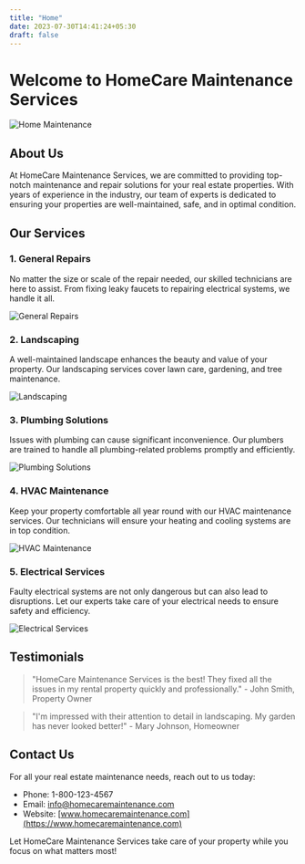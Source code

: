 ```yaml
---
title: "Home"
date: 2023-07-30T14:41:24+05:30
draft: false
---
```


# Welcome to HomeCare Maintenance Services

![Home Maintenance](https://via.placeholder.com/800x400?text=Home+Maintenance)

## About Us

At HomeCare Maintenance Services, we are committed to providing top-notch maintenance and repair solutions for your real estate properties. With years of experience in the industry, our team of experts is dedicated to ensuring your properties are well-maintained, safe, and in optimal condition.

## Our Services

### 1. General Repairs

No matter the size or scale of the repair needed, our skilled technicians are here to assist. From fixing leaky faucets to repairing electrical systems, we handle it all.

![General Repairs](https://via.placeholder.com/600x300?text=General+Repairs)

### 2. Landscaping

A well-maintained landscape enhances the beauty and value of your property. Our landscaping services cover lawn care, gardening, and tree maintenance.

![Landscaping](https://via.placeholder.com/600x300?text=Landscaping)

### 3. Plumbing Solutions

Issues with plumbing can cause significant inconvenience. Our plumbers are trained to handle all plumbing-related problems promptly and efficiently.

![Plumbing Solutions](https://via.placeholder.com/600x300?text=Plumbing+Solutions)

### 4. HVAC Maintenance

Keep your property comfortable all year round with our HVAC maintenance services. Our technicians will ensure your heating and cooling systems are in top condition.

![HVAC Maintenance](https://via.placeholder.com/600x300?text=HVAC+Maintenance)

### 5. Electrical Services

Faulty electrical systems are not only dangerous but can also lead to disruptions. Let our experts take care of your electrical needs to ensure safety and efficiency.

![Electrical Services](https://via.placeholder.com/600x300?text=Electrical+Services)

## Testimonials

> "HomeCare Maintenance Services is the best! They fixed all the issues in my rental property quickly and professionally." - John Smith, Property Owner

> "I'm impressed with their attention to detail in landscaping. My garden has never looked better!" - Mary Johnson, Homeowner

## Contact Us

For all your real estate maintenance needs, reach out to us today:

- Phone: 1-800-123-4567
- Email: info@homecaremaintenance.com
- Website: [www.homecaremaintenance.com](https://www.homecaremaintenance.com)

Let HomeCare Maintenance Services take care of your property while you focus on what matters most!


